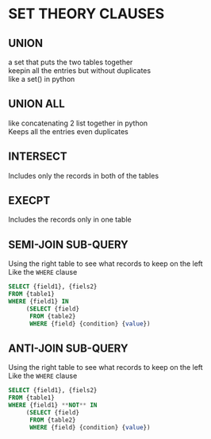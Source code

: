 # SET THEORY CLAUSES


## UNION
a set that puts the two tables together   
keepin all the entries but without duplicates  
like a set() in python

## UNION ALL
like concatenating 2 list together in python   
Keeps all the entries even duplicates

## INTERSECT
Includes only the records in both of the tables

## EXECPT
Includes the records only in one table

## SEMI-JOIN SUB-QUERY
Using the right table to see what records to keep on the left  
Like the `WHERE` clause  

```sql
SELECT {field1}, {fiels2}
FROM {table1}
WHERE {field1} IN
     (SELECT {field}
      FROM {table2}
      WHERE {field} {condition} {value})
```

## ANTI-JOIN SUB-QUERY
Using the right table to see what records to keep on the left  
Like the `WHERE` clause  

```sql
SELECT {field1}, {fiels2}
FROM {table1}
WHERE {field1} **NOT** IN
     (SELECT {field}
      FROM {table2}
      WHERE {field} {condition} {value})
```
